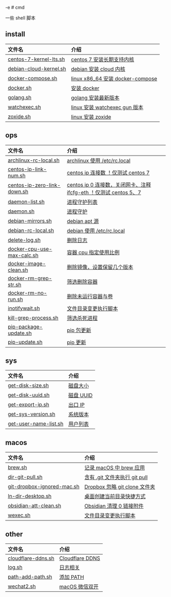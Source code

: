 -e # cmd

一些 shell 脚本 

## install

| 文件名 | 介绍 |
| :- | :- |
| [centos-7-kernel-lts.sh](https://github.com/qvgz/sh/blob/master/install/centos-7-kernel-lts.sh) | [ centos 7 安装长期支持内核](https://qvgz.org/sh/install/centos-7-kernel-lts.sh) |
| [debian-cloud-kernel.sh](https://github.com/qvgz/sh/blob/master/install/debian-cloud-kernel.sh) | [ debian 安装 cloud 内核](https://qvgz.org/sh/install/debian-cloud-kernel.sh) |
| [docker-compose.sh](https://github.com/qvgz/sh/blob/master/install/docker-compose.sh) | [ linux x86_64 安装 docker-compose](https://qvgz.org/sh/install/docker-compose.sh) |
| [docker.sh](https://github.com/qvgz/sh/blob/master/install/docker.sh) | [ 安装 docker](https://qvgz.org/sh/install/docker.sh) |
| [golang.sh](https://github.com/qvgz/sh/blob/master/install/golang.sh) | [ golang 安装最新版本](https://qvgz.org/sh/install/golang.sh) |
| [watchexec.sh](https://github.com/qvgz/sh/blob/master/install/watchexec.sh) | [ linux 安装 watchexec gun 版本](https://qvgz.org/sh/install/watchexec.sh) |
| [zoxide.sh](https://github.com/qvgz/sh/blob/master/install/zoxide.sh) | [ linux 安装 zoxide](https://qvgz.org/sh/install/zoxide.sh) | 

## ops

| 文件名 | 介绍 |
| :- | :- |
| [archlinux-rc-local.sh](https://github.com/qvgz/sh/blob/master/ops/archlinux-rc-local.sh) | [ archlinux 使用 /etc/rc.local](https://qvgz.org/sh/ops/archlinux-rc-local.sh) |
| [centos-ip-link-num.sh](https://github.com/qvgz/sh/blob/master/ops/centos-ip-link-num.sh) | [ centos ip 连接数 ！仅测试 centos 7](https://qvgz.org/sh/ops/centos-ip-link-num.sh) |
| [centos-ip-zero-link-down.sh](https://github.com/qvgz/sh/blob/master/ops/centos-ip-zero-link-down.sh) | [ centos ip 0 连接数，关闭网卡、注释 ifcfg-eth ！仅测试 centos 5、7](https://qvgz.org/sh/ops/centos-ip-zero-link-down.sh) |
| [daemon-list.sh](https://github.com/qvgz/sh/blob/master/ops/daemon-list.sh) | [ 进程守护列表](https://qvgz.org/sh/ops/daemon-list.sh) |
| [daemon.sh](https://github.com/qvgz/sh/blob/master/ops/daemon.sh) | [ 进程守护](https://qvgz.org/sh/ops/daemon.sh) |
| [debian-mirrors.sh](https://github.com/qvgz/sh/blob/master/ops/debian-mirrors.sh) | [ debian apt 源](https://qvgz.org/sh/ops/debian-mirrors.sh) |
| [debian-rc-local.sh](https://github.com/qvgz/sh/blob/master/ops/debian-rc-local.sh) | [ debian 使用 /etc/rc.local](https://qvgz.org/sh/ops/debian-rc-local.sh) |
| [delete-log.sh](https://github.com/qvgz/sh/blob/master/ops/delete-log.sh) | [ 删除日志](https://qvgz.org/sh/ops/delete-log.sh) |
| [docker-cpu-use-max-calc.sh](https://github.com/qvgz/sh/blob/master/ops/docker-cpu-use-max-calc.sh) | [ 容器 cpu 指定使用比例](https://qvgz.org/sh/ops/docker-cpu-use-max-calc.sh) |
| [docker-image-clean.sh](https://github.com/qvgz/sh/blob/master/ops/docker-image-clean.sh) | [ 删除镜像，设置保留几个版本](https://qvgz.org/sh/ops/docker-image-clean.sh) |
| [docker-rm-grep-str.sh](https://github.com/qvgz/sh/blob/master/ops/docker-rm-grep-str.sh) | [ 筛选删除容器](https://qvgz.org/sh/ops/docker-rm-grep-str.sh) |
| [docker-rm-no-run.sh](https://github.com/qvgz/sh/blob/master/ops/docker-rm-no-run.sh) | [ 删除未运行容器与卷](https://qvgz.org/sh/ops/docker-rm-no-run.sh) |
| [inotifywait.sh](https://github.com/qvgz/sh/blob/master/ops/inotifywait.sh) | [ 文件目录变更执行脚本](https://qvgz.org/sh/ops/inotifywait.sh) |
| [kill-grep-process.sh](https://github.com/qvgz/sh/blob/master/ops/kill-grep-process.sh) | [ 筛选杀死进程](https://qvgz.org/sh/ops/kill-grep-process.sh) |
| [pip-package-update.sh](https://github.com/qvgz/sh/blob/master/ops/pip-package-update.sh) | [ pip 包更新](https://qvgz.org/sh/ops/pip-package-update.sh) |
| [pip-update.sh](https://github.com/qvgz/sh/blob/master/ops/pip-update.sh) | [ pip 更新](https://qvgz.org/sh/ops/pip-update.sh) | 

## sys

| 文件名 | 介绍 |
| :- | :- |
| [get-disk-size.sh](https://github.com/qvgz/sh/blob/master/sys/get-disk-size.sh) | [ 磁盘大小](https://qvgz.org/sh/sys/get-disk-size.sh) |
| [get-disk-uuid.sh](https://github.com/qvgz/sh/blob/master/sys/get-disk-uuid.sh) | [ 磁盘 UUID](https://qvgz.org/sh/sys/get-disk-uuid.sh) |
| [get-export-ip.sh](https://github.com/qvgz/sh/blob/master/sys/get-export-ip.sh) | [ 出口 IP](https://qvgz.org/sh/sys/get-export-ip.sh) |
| [get-sys-version.sh](https://github.com/qvgz/sh/blob/master/sys/get-sys-version.sh) | [ 系统版本](https://qvgz.org/sh/sys/get-sys-version.sh) |
| [get-user-name-list.sh](https://github.com/qvgz/sh/blob/master/sys/get-user-name-list.sh) | [ 用户列表](https://qvgz.org/sh/sys/get-user-name-list.sh) | 

## macos

| 文件名 | 介绍 |
| :- | :- |
| [brew.sh](https://github.com/qvgz/sh/blob/master/macos/brew.sh) | [ 记录 macOS 中 brew 应用](https://qvgz.org/sh/macos/brew.sh) |
| [dir-git-pull.sh](https://github.com/qvgz/sh/blob/master/macos/dir-git-pull.sh) | [ 含有 .git 文件夹执行 git pull](https://qvgz.org/sh/macos/dir-git-pull.sh) |
| [git-dropbox-ignored-mac.sh](https://github.com/qvgz/sh/blob/master/macos/git-dropbox-ignored-mac.sh) | [ Dropbox 忽略 git clone 文件夹](https://qvgz.org/sh/macos/git-dropbox-ignored-mac.sh) |
| [ln-dir-desktop.sh](https://github.com/qvgz/sh/blob/master/macos/ln-dir-desktop.sh) | [ 桌面创建当前目录快捷方式](https://qvgz.org/sh/macos/ln-dir-desktop.sh) |
| [obsidian-att-clean.sh](https://github.com/qvgz/sh/blob/master/macos/obsidian-att-clean.sh) | [ Obsidian 清理 0 链接附件](https://qvgz.org/sh/macos/obsidian-att-clean.sh) |
| [wexec.sh](https://github.com/qvgz/sh/blob/master/macos/wexec.sh) | [ 文件目录变更执行脚本](https://qvgz.org/sh/macos/wexec.sh) | 

## other

| 文件名 | 介绍 |
| :- | :- |
| [cloudflare-ddns.sh](https://github.com/qvgz/sh/blob/master/other/cloudflare-ddns.sh) | [ Cloudflare DDNS](https://qvgz.org/sh/other/cloudflare-ddns.sh) |
| [log.sh](https://github.com/qvgz/sh/blob/master/other/log.sh) | [ 日志相关](https://qvgz.org/sh/other/log.sh) |
| [path-add-path.sh](https://github.com/qvgz/sh/blob/master/other/path-add-path.sh) | [ 添加 PATH](https://qvgz.org/sh/other/path-add-path.sh) |
| [wechat2.sh](https://github.com/qvgz/sh/blob/master/other/wechat2.sh) | [ macOS 微信双开](https://qvgz.org/sh/other/wechat2.sh) |
